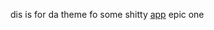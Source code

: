 dis is for da theme fo some shitty [app](https://github.com/lovegaoshi/azusa-player-mobile) epic one
